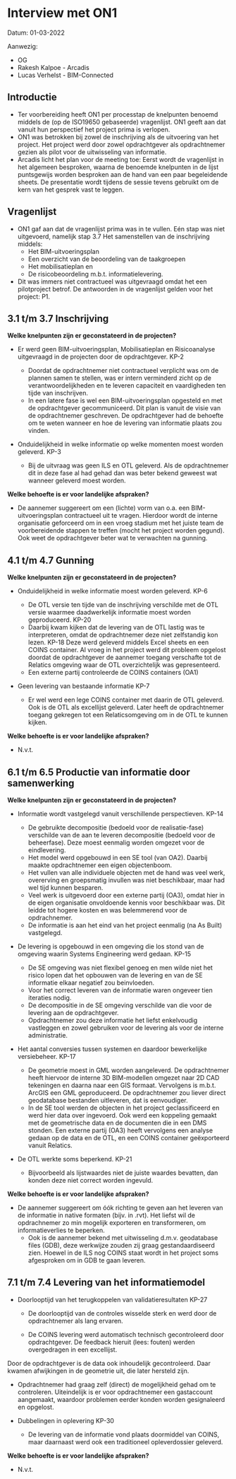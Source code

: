 # Interview met ON1

Datum: 01-03-2022

Aanwezig:
- OG
- Rakesh Kalpoe - Arcadis
- Lucas Verhelst - BIM-Connected

## Introductie
- Ter voorbereiding heeft ON1 per processtap de knelpunten benoemd middels de (op de ISO19650 gebaseerde) vragenlijst. ON1 geeft aan dat vanuit hun perspectief het project prima is verlopen.
- ON1 was betrokken bij zowel de inschrijving als de uitvoering van het project. Het project werd door zowel opdrachtgever als opdrachtnemer gezien als pilot voor de uitwisseling van informatie.
- Arcadis licht het plan voor de meeting toe: Eerst wordt de vragenlijst in het algemeen besproken, waarna de benoemde knelpunten in de lijst puntsgewijs worden besproken aan de hand van een paar begeleidende sheets. De presentatie wordt tijdens de sessie tevens gebruikt om de kern van het gesprek vast te leggen.

## Vragenlijst

- ON1 gaf aan dat de vragenlijst prima was in te vullen. Eén stap was niet uitgevoerd, namelijk stap 3.7 Het samenstellen van de inschrijving middels: 
  - Het BIM-uitvoeringsplan
  - Een overzicht van de beoordeling van de taakgroepen 
  - Het mobilisatieplan en 
  - De risicobeoordeling m.b.t. informatielevering.
- Dit was immers niet contractueel was uitgevraagd omdat het een pilotproject betrof. De antwoorden in de vragenlijst gelden voor het project: P1. 

## 3.1 t/m 3.7 Inschrijving

**Welke knelpunten zijn er geconstateerd in de projecten?**

- Er werd geen BIM-uitvoeringsplan, Mobilisatieplan en Risicoanalyse uitgevraagd in de projecten door de opdrachtgever. <a>KP-2</a>
  - Doordat de opdrachtnemer niet contractueel verplicht was om de plannen samen te stellen, was er intern verminderd zicht op de  verantwoordelijkheden en te leveren capaciteit en vaardigheden ten tijde van inschrijven. 
  - In een latere fase is wel een BIM-uitvoeringsplan opgesteld en met de opdrachtgever gecommuniceerd. Dit plan is vanuit de visie van de opdrachtnemer geschreven. De opdrachtgever had de behoefte om te weten wanneer en hoe de levering van informatie plaats zou vinden.

- Onduidelijkheid in welke informatie op welke momenten moest worden geleverd. <a>KP-3</a>
  - Bij de uitvraag was geen ILS en OTL geleverd. Als de opdrachtnemer dit in deze fase al had gehad dan was beter bekend geweest wat wanneer geleverd moest worden.

**Welke behoefte is er voor landelijke afspraken?**

- De aannemer suggereert om een (lichte) vorm van o.a. een BIM-uitvoeringsplan contractueel uit te vragen. Hierdoor wordt de interne organisatie geforceerd om in een vroeg stadium met het juiste team de voorbereidende stappen te treffen (mocht het project worden gegund). Ook weet de opdrachtgever beter wat te verwachten na gunning.

## 4.1 t/m 4.7 Gunning

**Welke knelpunten zijn er geconstateerd in de projecten?**

- Onduidelijkheid in welke informatie moest worden geleverd. <a>KP-6</a>
  - De OTL versie ten tijde van de inschrijving verschilde met de OTL versie waarmee daadwerkelijk informatie moest worden geproduceerd. <a>KP-20</a>
  - Daarbij kwam kijken dat de levering van de OTL lastig was te interpreteren, omdat de opdrachtnemer deze niet zelfstandig kon lezen. <a>KP-18</a> Deze werd geleverd middels Excel sheets en een COINS container. Al vroeg in het project werd dit probleem opgelost doordat de opdrachtgever de aannemer toegang verschafte tot de Relatics omgeving waar de OTL overzichtelijk was gepresenteerd.
  - Een externe partij controleerde de COINS containers (OA1)

- Geen levering van bestaande informatie <a>KP-7</a>
  - Er wel werd een lege COINS container met daarin de OTL geleverd. Ook is de OTL als excellijst geleverd. Later heeft de opdrachtnemer toegang gekregen tot een Relaticsomgeving om in de OTL te kunnen kijken.

**Welke behoefte is er voor landelijke afspraken?**

- N.v.t.

## 6.1 t/m 6.5 Productie van informatie door samenwerking

**Welke knelpunten zijn er geconstateerd in de projecten?**

- Informatie wordt vastgelegd vanuit verschillende perspectieven. <a>KP-14</a>
  - De gebruikte decompositie (bedoeld voor de realisatie-fase) verschilde van de aan te leveren decompositie (bedoeld voor de beheerfase). Deze moest eenmalig worden omgezet voor de eindlevering.
  - Het model werd opgebouwd in een SE tool (van OA2). Daarbij maakte opdrachtnemer een eigen objectenboom. 
  - Het vullen van alle individuele objecten met de hand was veel werk, overerving en groepsmatig invullen was niet beschikbaar, maar had wel tijd kunnen besparen. 
  - Veel werk is uitgevoerd door een externe partij (OA3), omdat hier in de eigen organisatie onvoldoende kennis voor beschikbaar was. Dit leidde tot hogere kosten en was belemmerend voor de opdrachnemer.
  - De informatie is aan het eind van het project eenmalig (na As Built) vastgelegd.

- De levering is opgebouwd in een omgeving die los stond van de omgeving waarin Systems Engineering werd gedaan. <a>KP-15</a>
  - De SE omgeving was niet flexibel genoeg en men wilde niet het risico lopen dat het opbouwen van de levering en van de SE informatie elkaar negatief zou beinvloeden.
  - Voor het correct leveren van de informatie waren ongeveer tien iteraties nodig.
  - De decompositie in de SE omgeving verschilde van die voor de levering aan de opdrachtgever. 
  - Opdrachtnemer zou deze informatie het liefst enkelvoudig vastleggen en zowel gebruiken voor de levering als voor de interne administratie.

- Het aantal conversies tussen systemen en daardoor bewerkelijke versiebeheer. <a>KP-17</a>
  - De geometrie moest in GML worden aangeleverd. De opdrachtnemer heeft hiervoor de interne 3D BIM-modellen omgezet naar 2D CAD tekeningen en daarna naar een GIS formaat. Vervolgens is m.b.t. ArcGIS een GML geproduceerd. De opdrachtnemer zou liever direct geodatabase bestanden uitleveren, dat is eenvoudiger.
  - In de SE tool werden de objecten in het project geclassificeerd en werd hier data over ingevoerd. Ook werd een koppeling gemaakt met de geometrische data en de documenten die in een DMS stonden. Een externe partij (OA3) heeft vervolgens een analyse gedaan op de data en de OTL, en een COINS container geëxporteerd vanuit Relatics.

- De OTL werkte soms beperkend. <a>KP-21</a>
  - Bijvoorbeeld als lijstwaardes niet de juiste waardes bevatten, dan konden deze niet correct worden ingevuld.

**Welke behoefte is er voor landelijke afspraken?**

- De aannemer suggereert om óók richting te geven aan het leveren van de informatie in native formaten (bijv. in .rvt). Het liefst wil de opdrachnemer zo min mogelijk exporteren en transformeren, om informatieverlies te beperken.
  - Ook is de aannemer bekend met uitwisseling d.m.v. geodatabase files (GDB), deze werkwijze zouden zij graag gestandaardiseerd zien. Hoewel in de ILS nog COINS staat wordt in het project soms afgesproken om in GDB te gaan leveren.

## 7.1 t/m 7.4 Levering van het informatiemodel

- Doorlooptijd van het terugkoppelen van validatieresultaten <a>KP-27</a>
  - De doorlooptijd van de controles wisselde sterk en werd door de opdrachtnemer als lang ervaren.

  - De COINS levering werd automatisch technisch gecontroleerd door opdrachtgever. De feedback hieruit (lees: fouten) werden overgedragen in een excellijst.

Door de opdrachtgever is de data ook inhoudelijk gecontroleerd. Daar kwamen afwijkingen in de geometrie uit, die later hersteld zijn.

  - Opdrachtnemer had graag zelf (direct) de mogelijkheid gehad om te controleren. Uiteindelijk is er voor opdrachtnemer een gastaccount aangemaakt, waardoor problemen eerder konden worden gesignaleerd en opgelost.

- Dubbelingen in oplevering <a>KP-30</a>
  - De levering van de informatie vond plaats doormiddel van COINS, maar daarnaast werd ook een traditioneel opleverdossier geleverd.

**Welke behoefte is er voor landelijke afspraken?**

- N.v.t.


